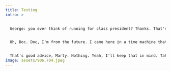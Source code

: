 ```yaml
---
title: Testing
intro: >
  

  George: you ever think of running for class president? Thanks. That's Strickland. Jesus, didn't that guy ever have hair? Stand tall, boy, have some respect for yourself. Don't you know that if you let people walk all over you know, they'll be walking all over you for the rest of your life? Listen to me, do you think I'm gonna spend the rest of my life in this slop house? What the hell is a gigawatt?


  Uh, Doc. Doc, I'm from the future. I came here in a time machine that you invented. Now, I need your help to get back to the year 1985. Marty, one rejection isn't the end of the world. I'd like you to meet my good friend George McFly. After I fell off my toilet, I drew this.


  That's good advice, Marty. Nothing. Yeah, I'll keep that in mind. Take that you mutated son-of-a-bitch. My pine, why you. You space bastard, you killed a pine. I'm sure that in 1985, plutonium is available at every corner drug store, but in 1955, it's a little hard to come by. Marty, I'm sorry, but I'm afraid you're stuck here.
image: assets/906.704.jpeg
---
```

